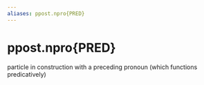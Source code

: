 ```yaml
---
aliases: ppost.npro{PRED}
---
```

# ppost.npro{PRED}

particle in construction with a preceding pronoun (which functions predicatively)
